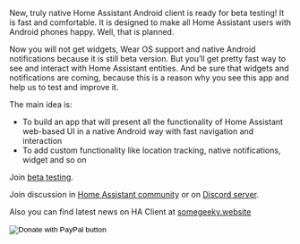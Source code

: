 New, truly native Home Assistant Android client is ready for beta testing!
It is fast and comfortable. It is designed to make all Home Assistant users with Android phones happy. Well, that is planned.

Now you will not get widgets, Wear OS support and native Android notifications because it is still beta version. But you’ll get pretty fast way to see and interact with Home Assistant entities. And be sure that widgets and notifications are coming, because this is a reason why you see this app and help us to test and improve it.

The main idea is:

- To build an app that will present all the functionality of Home Assistant web-based UI in a native Android way with fast navigation and interaction
- To add custom functionality like location tracking, native notifications, widget and so on

Join [beta testing](/beta-testing).

Join discussion in [Home Assistant community](https://community.home-assistant.io/t/alpha-testing-ha-client-native-android-client-for-home-assistant/69912) or on [Discord server](https://discord.gg/AUzEvwn).

Also you can find latest news on HA Client at [somegeeky.website](http://somegeeky.website)

<form action="https://www.paypal.com/cgi-bin/webscr" method="post" target="_top">
<input type="hidden" name="cmd" value="_s-xclick" />
<input type="hidden" name="hosted_button_id" value="8QUMKHPWBEBW4" />
<input type="image" src="https://github.com/estevez-dev/ha-client-website/blob/master/assets/images/paypal_button.png?raw=true" border="0" name="submit" title="PayPal - The safer, easier way to pay online!" alt="Donate with PayPal button" />
<img alt="" border="0" src="https://www.paypal.com/en_UA/i/scr/pixel.gif" width="1" height="1" />
</form>

